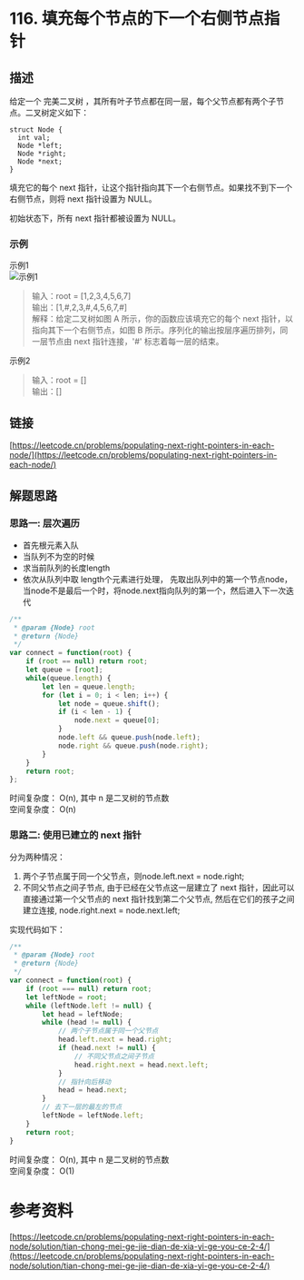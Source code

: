 # 116. 填充每个节点的下一个右侧节点指针  
## 描述
给定一个 完美二叉树 ，其所有叶子节点都在同一层，每个父节点都有两个子节点。二叉树定义如下：  
```
struct Node {
  int val;
  Node *left;
  Node *right;
  Node *next;
}
```         
填充它的每个 next 指针，让这个指针指向其下一个右侧节点。如果找不到下一个右侧节点，则将 next 指针设置为 NULL。

初始状态下，所有 next 指针都被设置为 NULL。     

### 示例
示例1   
![示例1](https://img-blog.csdnimg.cn/03cb119a6094414786967a1ee6ac8ed3.png)  
> 输入：root = [1,2,3,4,5,6,7]                
> 输出：[1,#,2,3,#,4,5,6,7,#]  
> 解释：给定二叉树如图 A 所示，你的函数应该填充它的每个 next 指针，以指向其下一个右侧节点，如图 B 所示。序列化的输出按层序遍历排列，同一层节点由 next 指针连接，'#' 标志着每一层的结束。                   

示例2      
> 输入：root = []  
> 输出：[]               
 
## 链接
[https://leetcode.cn/problems/populating-next-right-pointers-in-each-node/](https://leetcode.cn/problems/populating-next-right-pointers-in-each-node/)                      

## 解题思路   
### 思路一:  层次遍历             
- 首先根元素入队
- 当队列不为空的时候
- 求当前队列的长度length
- 依次从队列中取 length个元素进行处理， 先取出队列中的第一个节点node，当node不是最后一个时，将node.next指向队列的第一个，然后进入下一次迭代
```javascript
/**
 * @param {Node} root
 * @return {Node}
 */
var connect = function(root) {
    if (root == null) return root;
    let queue = [root];
    while(queue.length) {
        let len = queue.length;
        for (let i = 0; i < len; i++) {
            let node = queue.shift();
            if (i < len - 1) {
                node.next = queue[0];
            } 
            node.left && queue.push(node.left);
            node.right && queue.push(node.right);
        }  
    }
    return root;
};
```
时间复杂度： O(n), 其中 n 是二叉树的节点数     
空间复杂度： O(n)    

### 思路二: 使用已建立的 next 指针 
分为两种情况：
1. 两个子节点属于同一个父节点，则node.left.next = node.right;
2. 不同父节点之间子节点, 由于已经在父节点这一层建立了 next 指针，因此可以直接通过第一个父节点的 
next 指针找到第二个父节点, 然后在它们的孩子之间建立连接,  node.right.next = node.next.left;

实现代码如下：  
```javascript
/**
 * @param {Node} root
 * @return {Node}
 */ 
var connect = function(root) {
    if (root === null) return root; 
    let leftNode = root;
    while (leftNode.left != null) {
        let head = leftNode;
        while (head != null) {
            // 两个子节点属于同一个父节点
            head.left.next = head.right;
            if (head.next != null) {
                // 不同父节点之间子节点
                head.right.next = head.next.left;
            }
            // 指针向后移动
            head = head.next;
        }
        // 去下一层的最左的节点
        leftNode = leftNode.left;
    }
    return root;
}
```
时间复杂度： O(n), 其中 n 是二叉树的节点数     
空间复杂度： O(1) 

# 参考资料 
[https://leetcode.cn/problems/populating-next-right-pointers-in-each-node/solution/tian-chong-mei-ge-jie-dian-de-xia-yi-ge-you-ce-2-4/](https://leetcode.cn/problems/populating-next-right-pointers-in-each-node/solution/tian-chong-mei-ge-jie-dian-de-xia-yi-ge-you-ce-2-4/)